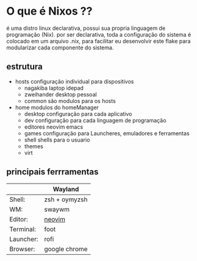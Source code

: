 # O que é Nixos ??

é uma distro linux declarativa, possui sua propria linguagem de programação (Nix).
por ser declarativa, toda a configuração do sistema é colocado em um arquivo .nix, para facilitar
eu desenvolvir este flake para modularizar cada componente do sistema.

## estrutura

- hosts configuração individual para dispositivos
  - nagakiba laptop idepad
  - zweihander desktop pessoal
  - common são modulos para os hosts
- home modulos do homeManager
  - desktop configuração para cada aplicativo
  - dev configuração para cada linguagem de programação
  - editores neovim emacs
  - games configuração para Launcheres, emuladores e ferramentas
  - shell shells para o usuario
  - themes
  - virt

## principais ferrramentas

|           | Wayland                                                            |
| --------- | ------------------------------------------------------------------ |
| Shell:    | zsh + oymyzsh                                                      |
| WM:       | swaywm                                                             |
| Editor:   | [neovim](https://github.com/EduardoSilvaDiniz/neovim-from-scratch) |
| Terminal: | foot                                                               |
| Launcher: | rofi                                                               |
| Browser:  | google chrome                                                      |
